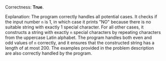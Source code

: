 Correctness: **True**.

Explanation: The program correctly handles all potential cases. It checks if the input number `n` is 1, in which case it prints "NO" because there is no suitable string with exactly 1 special character. For all other cases, it constructs a string with exactly `n` special characters by repeating characters from the uppercase Latin alphabet. The program handles both even and odd values of `n` correctly, and it ensures that the constructed string has a length of at most 200. The examples provided in the problem description are also correctly handled by the program.